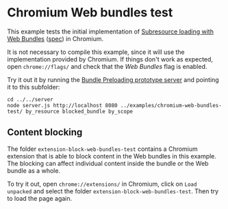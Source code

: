# Chromium Web bundles test

This example tests the initial implementation of [Subresource loading with Web Bundles](https://github.com/WICG/webpackage/blob/main/explainers/subresource-loading.md) ([spec](https://wicg.github.io/webpackage/subresource-loading.html)) in Chromium.

It is not necessary to compile this example, since it will use the implementation provided by Chromium. If things don't work as expected, open `chrome://flags/` and check that the _Web Bundles_ flag is enabled.

Try it out it by running the [Bundle Preloading prototype server](../../server) and pointing it to this subfolder:

```shell
cd ../../server
node server.js http://localhost 8080 ../examples/chromium-web-bundles-test/ by_resource blocked_bundle by_scope
```

## Content blocking

The folder `extension-block-web-bundles-test` contains a Chromium extension that is able to block content in the Web bundles in this example. The blocking can affect individual content inside the bundle or the Web bundle as a whole.

To try it out, open `chrome://extensions/` in Chromium, click on `Load unpacked` and select the folder `extension-block-web-bundles-test`. Then try to load the page again.
